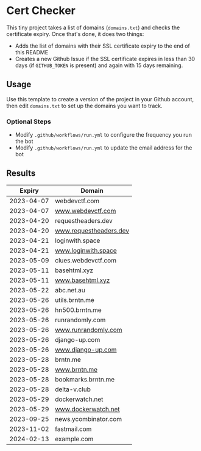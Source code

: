 # Cert Checker

This tiny project takes a list of domains (`domains.txt`) and checks the certificate expiry. Once that's done, it does two things:

- Adds the list of domains with their SSL certificate expiry to the end of this README
- Creates a new Github Issue if the SSL certificate expires in less than 30 days (if `GITHUB_TOKEN` is present) and again with 15 days remaining.


## Usage

Use this template to create a version of the project in your Github account, then edit `domains.txt` to set up the domains you want to track.


### Optional Steps

- Modify `.github/workflows/run.yml` to configure the frequency you run the bot
- Modify `.github/workflows/run.yml` to update the email address for the bot

## Results

| Expiry    | Domain   |
|-----------|----------|
| 2023-04-07 | webdevctf.com |
| 2023-04-07 | www.webdevctf.com |
| 2023-04-20 | requestheaders.dev |
| 2023-04-20 | www.requestheaders.dev |
| 2023-04-21 | loginwith.space |
| 2023-04-21 | www.loginwith.space |
| 2023-05-09 | clues.webdevctf.com |
| 2023-05-11 | basehtml.xyz |
| 2023-05-11 | www.basehtml.xyz |
| 2023-05-22 | abc.net.au |
| 2023-05-26 | utils.brntn.me |
| 2023-05-26 | hn500.brntn.me |
| 2023-05-26 | runrandomly.com |
| 2023-05-26 | www.runrandomly.com |
| 2023-05-26 | django-up.com |
| 2023-05-26 | www.django-up.com |
| 2023-05-28 | brntn.me |
| 2023-05-28 | www.brntn.me |
| 2023-05-28 | bookmarks.brntn.me |
| 2023-05-28 | delta-v.club |
| 2023-05-29 | dockerwatch.net |
| 2023-05-29 | www.dockerwatch.net |
| 2023-09-25 | news.ycombinator.com |
| 2023-11-02 | fastmail.com |
| 2024-02-13 | example.com |
